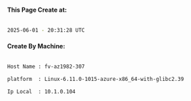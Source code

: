 
   
#### This Page Create at:

```bash

2025-06-01 - 20:31:28 UTC

```

#### Create By Machine:

```bash

Host Name : fv-az1982-307

platform  : Linux-6.11.0-1015-azure-x86_64-with-glibc2.39

Ip Local  : 10.1.0.104

```


